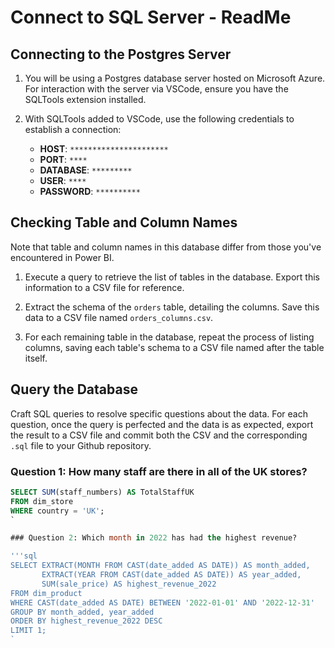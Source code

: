 # Connect to SQL Server - ReadMe

## Connecting to the Postgres Server

1. You will be using a Postgres database server hosted on Microsoft Azure. For interaction with the server via VSCode, ensure you have the SQLTools extension installed.

2. With SQLTools added to VSCode, use the following credentials to establish a connection:
   - **HOST**: `**********************`
   - **PORT**: `****`
   - **DATABASE**: `*********`
   - **USER**: `****`
   - **PASSWORD**: `**********`

## Checking Table and Column Names

Note that table and column names in this database differ from those you've encountered in Power BI.

1. Execute a query to retrieve the list of tables in the database. Export this information to a CSV file for reference.

2. Extract the schema of the `orders` table, detailing the columns. Save this data to a CSV file named `orders_columns.csv`.

3. For each remaining table in the database, repeat the process of listing columns, saving each table's schema to a CSV file named after the table itself.

## Query the Database

Craft SQL queries to resolve specific questions about the data. For each question, once the query is perfected and the data is as expected, export the result to a CSV file and commit both the CSV and the corresponding `.sql` file to your Github repository.

### Question 1: How many staff are there in all of the UK stores?

```sql
SELECT SUM(staff_numbers) AS TotalStaffUK
FROM dim_store
WHERE country = 'UK';
`

### Question 2: Which month in 2022 has had the highest revenue?

'''sql
SELECT EXTRACT(MONTH FROM CAST(date_added AS DATE)) AS month_added,
       EXTRACT(YEAR FROM CAST(date_added AS DATE)) AS year_added,
       SUM(sale_price) AS highest_revenue_2022
FROM dim_product
WHERE CAST(date_added AS DATE) BETWEEN '2022-01-01' AND '2022-12-31'
GROUP BY month_added, year_added
ORDER BY highest_revenue_2022 DESC
LIMIT 1;
`
